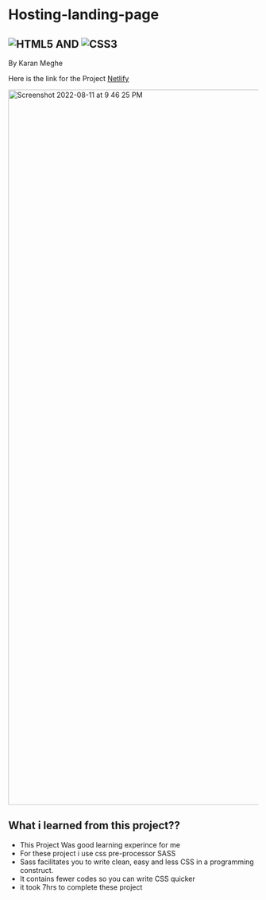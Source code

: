 # Hosting-landing-page

## ![HTML5](https://img.shields.io/badge/html5-%23E34F26.svg?style=for-the-badge&logo=html5&logoColor=white) AND ![CSS3](https://img.shields.io/badge/css3-%231572B6.svg?style=for-the-badge&logo=css3&logoColor=white)

By Karan Meghe 

Here is the link for the Project [Netlify](https://hoisting-page-dot.netlify.app/)

<img width="1438" alt="Screenshot 2022-08-11 at 9 46 25 PM" src="https://user-images.githubusercontent.com/78386171/184182057-d86a61f7-33ec-41fb-ad80-0818e34655a7.png">

## What i learned from this project??
- This Project Was good learning experince for me
- For these project i use css pre-processor SASS
- Sass facilitates you to write clean, easy and less CSS in a programming construct.
- It contains fewer codes so you can write CSS quicker
- it took 7hrs to complete these project 
